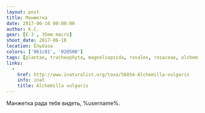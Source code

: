 ```yaml
---
layout: post
title: Манжетка
date: 2017-06-16 00:00:00
author: К.С.
gear: [E-3 , 35mm macro]
shoot_date: 2017-06-10
location: Ёльбаза
colors: ['061c01', '020500']
tags: [plantae, tracheophyta, magnoliopsida, rosales, rosaceae, alchemilla, alchemilla vulgaris]
links:
  -
    href: http://www.inaturalist.org/taxa/56054-Alchemilla-vulgaris
    info: inat
    title: Alchemilla vulgaris
---
```

Манжетка рада тебя видеть, %username%.
